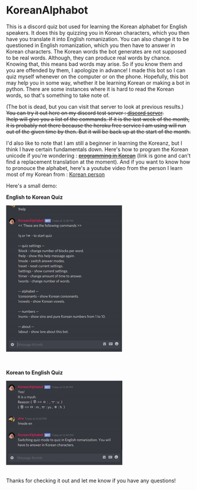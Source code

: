 # KoreanAlphabot
This is a discord quiz bot used for learning the Korean alphabet for English speakers. It does this by quizzing you in Korean characters, which you then have you translate it into English romanization. You can also change it to be questioned in English romanization, which you then have to answer in Korean characters. The Korean words the bot generates are not supposed to be real words. Although, they can produce real words by chance. Knowing that, this means bad words may arise. So if you know them and you are offended by them, I apologize in advance! I made this bot so I can quiz myself whenever on the computer or on the phone. Hopefully, this bot may help you in some way, whether it be learning Korean or making a bot in python. There are some instances where it is hard to read the Korean words, so that's something to take note of.

(The bot is dead, but you can visit that server to look at previous results.)
~~You can try it out here on my discord test server : [discord server](https://discord.gg/uFSXutp).<br>
!help will give you a list of the commands. If it is the last week of the month, it is probably not there because the heroku free service I am using will run out of the given time by then. But it will be back up at the start of the month.~~

I'd also like to note that I am still a beginner in learning the Koreanz, but I think I have certain fundamentals down.
Here's how to program the Korean unicode if you're wondering : ~~[programming in Korean](http://www.programminginkorean.com/programming/hangul-in-unicode/composing-syllables-in-unicode/)~~ (link is gone and can't find a replacement translation at the moment).
And if you want to know how to pronouce the alphabet, here's a youtube video from the person I learn most of my Korean from : 
[Korean person](https://www.youtube.com/watch?v=WqGfsp2EY9U)

Here's a small demo:

**English to Korean Quiz**

![](/gifs/en-to-ko.gif)

<br>

**Korean to English Quiz** 

![](/gifs/ko-to-en.gif)

<br>
Thanks for checking it out and let me know if you have any questions!
